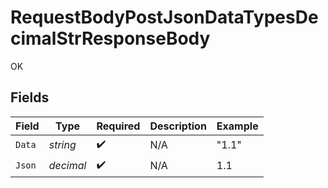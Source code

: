 # RequestBodyPostJsonDataTypesDecimalStrResponseBody

OK


## Fields

| Field              | Type               | Required           | Description        | Example            |
| ------------------ | ------------------ | ------------------ | ------------------ | ------------------ |
| `Data`             | *string*           | :heavy_check_mark: | N/A                | "1.1"              |
| `Json`             | *decimal*          | :heavy_check_mark: | N/A                | 1.1                |